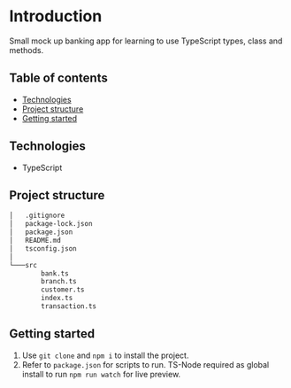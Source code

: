 # Introduction

Small mock up banking app for learning to use TypeScript types, class and methods. <br>

## Table of contents

- [Technologies](#technologies)
- [Project structure](#project-structure)
- [Getting started](#getting-started)

## Technologies

- TypeScript

## Project structure
```bash
│   .gitignore
│   package-lock.json
│   package.json
│   README.md
│   tsconfig.json
│
└───src
        bank.ts
        branch.ts
        customer.ts
        index.ts
        transaction.ts
```

## Getting started

1. Use <code>git clone</code> and <code>npm i</code> to install the project.
2. Refer to <code>package.json</code> for scripts to run. TS-Node required as global install to run <code>npm run watch</code> for live preview.
